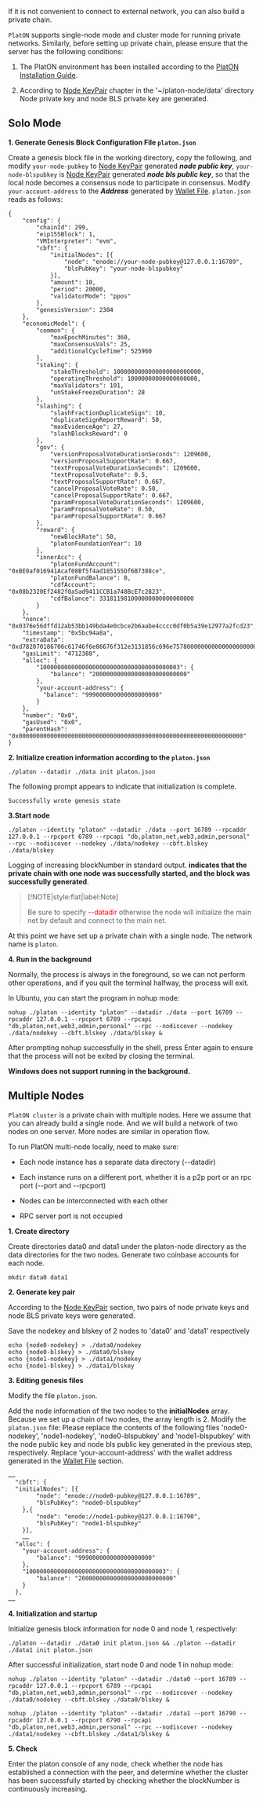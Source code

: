 
If it is not convenient to connect to external network, you can also build a private chain.

`PlatON` supports single-node mode and cluster mode for running private networks. Similarly, before setting up private chain, please ensure that the server has the following conditions:

 
1. The PlatON environment has been installed according to the [PlatON Installation Guide](/en-us/Node/_[English]-Install-Node.md).

2. According to [Node KeyPair](/en-us/Node/_[English]-WalletFile-and-KeyPair.md#Node-key) chapter in the '~/platon-node/data' directory Node private key and node BLS private key are generated.


## Solo Mode

**1. Generate Genesis Block Configuration File `platon.json`**

Create a genesis block file in the working directory, copy the following, and modify `your-node-pubkey` to [Node KeyPair](/en-us/Node/_[English]-WalletFile-and-KeyPair.md#Node-Public-and-Private-Key) generated ***node public key***, `your-node-blspubkey` is [Node KeyPair](/en-us/Node/_[English]-WalletFile-and-KeyPair.md#Node-BLS-Public-and-Private-Key) generated ***node bls public key***, so that the local node becomes a consensus node to participate in consensus. Modify `your-account-address` to the ***Address*** generated by [Wallet File](/en-us/Node/_[English]-WalletFile-and-KeyPair.md#Wallet-file). `platon.json` reads as follows:

```
{
	"config": {
		"chainId": 299,
		"eip155Block": 1,
		"VMInterpreter": "evm",
		"cbft": {
			"initialNodes": [{
				"node": "enode://your-node-pubkey@127.0.0.1:16789",
				"blsPubKey": "your-node-blspubkey"
			}],
			"amount": 10,
			"period": 20000,
			"validatorMode": "ppos"
		},
		"genesisVersion": 2304
	},
	"economicModel": {
		"common": {
			"maxEpochMinutes": 360,
			"maxConsensusVals": 25,
			"additionalCycleTime": 525960
		},
		"staking": {
			"stakeThreshold": 1000000000000000000000000,
			"operatingThreshold": 10000000000000000000,
			"maxValidators": 101,
			"unStakeFreezeDuration": 28
		},
		"slashing": {
			"slashFractionDuplicateSign": 10,
			"duplicateSignReportReward": 50,
			"maxEvidenceAge": 27,
			"slashBlocksReward": 0
		},
		"gov": {
			"versionProposalVoteDurationSeconds": 1209600,
			"versionProposalSupportRate": 0.667,
			"textProposalVoteDurationSeconds": 1209600,
			"textProposalVoteRate": 0.5,
			"textProposalSupportRate": 0.667,
			"cancelProposalVoteRate": 0.50,
			"cancelProposalSupportRate": 0.667,
			"paramProposalVoteDurationSeconds": 1209600,
			"paramProposalVoteRate": 0.50,
			"paramProposalSupportRate": 0.667
		},
		"reward": {
			"newBlockRate": 50,
			"platonFoundationYear": 10
		},
		"innerAcc": {
			"platonFundAccount": "0xBE0af016941Acaf08Bf5f4ad185155Df6B7388ce",
			"platonFundBalance": 0,
			"cdfAccount": "0x08b2320Ef2482f0a5ad9411CCB1a748BcE7c2823",
			"cdfBalance": 331811981000000000000000000
		}
	},
	"nonce": "0x0376e56dffd12ab53bb149bda4e0cbce2b6aabe4cccc0df0b5a39e12977a2fcd23",
	"timestamp": "0x5bc94a8a",
	"extraData": "0xd782070186706c61746f6e86676f312e3131856c696e757800000000000000000000000000000000000000000000000000000000000000000000000000000000000000000000000000000000000000000000000000000000000000000000000000",
	"gasLimit": "4712388",
	"alloc": {
		"1000000000000000000000000000000000000003": {
			"balance": "200000000000000000000000000"
		},
		"your-account-address": {
		  "balance": "999000000000000000000"
		}
	},
	"number": "0x0",
	"gasUsed": "0x0",
	"parentHash": "0x0000000000000000000000000000000000000000000000000000000000000000"
}
```


**2. Initialize creation information according to the `platon.json`**

```
./platon --datadir ./data init platon.json
```

The following prompt appears to indicate that initialization is complete.

```
Successfully wrote genesis state
```

**3.Start node**

```
./platon --identity "platon" --datadir ./data --port 16789 --rpcaddr 127.0.0.1 --rpcport 6789 --rpcapi "db,platon,net,web3,admin,personal" --rpc --nodiscover --nodekey ./data/nodekey --cbft.blskey ./data/blskey
```

Logging of increasing blockNumber in standard output. **indicates that the private chain with one node was successfully started, and the block was successfully generated**.


> [!NOTE|style:flat|label:Note]
>
>Be sure to specify <font color=red>--datadir</font> otherwise the node will initialize the main net by default and connect to the main net.

At this point we have set up a private chain with a single node. The network name is `platon`.

**4. Run in the background**

Normally, the process is always in the foreground, so we can not perform other operations, and if you quit the terminal halfway, the process will exit.

In Ubuntu, you can start the program in nohup mode:

```
nohup ./platon --identity "platon" --datadir ./data --port 16789 --rpcaddr 127.0.0.1 --rpcport 6789 --rpcapi "db,platon,net,web3,admin,personal" --rpc --nodiscover --nodekey ./data/nodekey --cbft.blskey ./data/blskey &
```

After prompting nohup successfully in the shell, press Enter again to ensure that the process will not be exited by closing the terminal.

**Windows does not support running in the background.**

## Multiple Nodes

`PlatON cluster` is a private chain with multiple nodes. Here we assume that you can already build a single node. And we will build a network of two nodes on one server. More nodes are similar in operation flow.

To run PlatON multi-node locally, need to make sure:

- Each node instance has a separate data directory (--datadir)

- Each instance runs on a different port, whether it is a p2p port or an rpc port (--port and --rpcport)

- Nodes can be interconnected with each other

- RPC server port is not occupied


**1. Create directory**

Create directories data0 and data1 under the platon-node directory as the data directories for the two nodes. Generate two coinbase accounts for each node.

```
mkdir data0 data1
```


**2. Generate key pair**

According to the [Node KeyPair](/en-us/Node/_[English]-WalletFile-and-KeyPair.md#Node-key) section, two pairs of node private keys and node BLS private keys were generated.

Save the nodekey and blskey of 2 nodes to 'data0' and 'data1' respectively

```
echo {node0-nodekey} > ./data0/nodekey 
echo {node0-blskey} > ./data0/blskey 
echo {node1-nodekey} > ./data1/nodekey 
echo {node1-blskey} > ./data1/blskey 
```

**3. Editing genesis files**

Modify the file `platon.json`.

Add the node information of the two nodes to the **initialNodes** array. Because we set up a chain of two nodes, the array length is 2.
Modify the `platon.json` file:
Please replace the contents of the following files 'node0-nodekey', 'node1-nodekey', 'node0-blspubkey' and 'node1-blspubkey' with the node public key and node bls public key generated in the previous step, respectively.
Replace 'your-account-address' with the wallet address generated in the [Wallet File](/en-us/Node/_[English]-WalletFile-and-KeyPair.md#Wallet-file) section.


```
……
  "cbft": {
  "initialNodes": [{
		"node": "enode://node0-pubkey@127.0.0.1:16789",
		"blsPubKey": "node0-blspubkey"
	},{
		"node": "enode://node1-pubkey@127.0.0.1:16790",
		"blsPubKey": "node1-blspubkey"
	}],
	……
  "alloc": {
    "your-account-address": {
      	"balance": "999000000000000000000"
    },
    "1000000000000000000000000000000000000003": {
		"balance": "200000000000000000000000000"
	}
  },
……
```

**4. Initialization and startup**

Initialize genesis block information for node 0 and node 1, respectively:


```
./platon --datadir ./data0 init platon.json && ./platon --datadir ./data1 init platon.json
```

 

After successful initialization, start node 0 and node 1 in nohup mode:

 

```
nohup ./platon --identity "platon" --datadir ./data0 --port 16789 --rpcaddr 127.0.0.1 --rpcport 6789 --rpcapi "db,platon,net,web3,admin,personal" --rpc --nodiscover --nodekey ./data0/nodekey --cbft.blskey ./data0/blskey &

nohup ./platon --identity "platon" --datadir ./data1 --port 16790 --rpcaddr 127.0.0.1 --rpcport 6790 --rpcapi "db,platon,net,web3,admin,personal" --rpc --nodiscover --nodekey ./data1/nodekey --cbft.blskey ./data1/blskey &
```


**5. Check**

Enter the platon console of any node, check whether the node has established a connection with the peer, and determine whether the cluster has been successfully started by checking whether the blockNumber is continuously increasing.